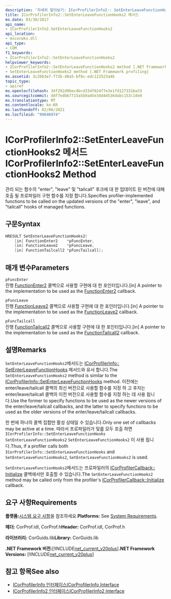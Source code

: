 ```yaml
---
description: '자세히 알아보기: ICorProfilerInfo2:: SetEnterLeaveFunctionHooks2 메서드'
title: ICorProfilerInfo2::SetEnterLeaveFunctionHooks2 메서드
ms.date: 03/30/2017
api_name:
- ICorProfilerInfo2.SetEnterLeaveFunctionHooks2
api_location:
- mscorwks.dll
api_type:
- COM
f1_keywords:
- ICorProfilerInfo2::SetEnterLeaveFunctionHooks2
helpviewer_keywords:
- ICorProfilerInfo2::SetEnterLeaveFunctionHooks2 method [.NET Framework profiling]
- SetEnterLeaveFunctionHooks2 method [.NET Framework profiling]
ms.assetid: 3c26b3e7-f72b-48a5-bf8c-edc122523a4b
topic_type:
- apiref
ms.openlocfilehash: 34f292d9bec4bcd334f824f7e3e1fd127331ba33
ms.sourcegitcommit: ddf7edb67715a5b9a45e3dd44536dabc153c1de0
ms.translationtype: MT
ms.contentlocale: ko-KR
ms.lasthandoff: 02/06/2021
ms.locfileid: "99646974"
---
```

# <a name="icorprofilerinfo2setenterleavefunctionhooks2-method"></a><span data-ttu-id="8d495-103">ICorProfilerInfo2::SetEnterLeaveFunctionHooks2 메서드</span><span class="sxs-lookup"><span data-stu-id="8d495-103">ICorProfilerInfo2::SetEnterLeaveFunctionHooks2 Method</span></span>

<span data-ttu-id="8d495-104">관리 되는 함수의 "enter", "leave" 및 "tailcall" 후크에 대 한 업데이트 된 버전에 대해 호출 될 프로파일러 구현 함수를 지정 합니다.</span><span class="sxs-lookup"><span data-stu-id="8d495-104">Specifies profiler-implemented functions to be called on the updated versions of the "enter", "leave", and "tailcall" hooks of managed functions.</span></span>  
  
## <a name="syntax"></a><span data-ttu-id="8d495-105">구문</span><span class="sxs-lookup"><span data-stu-id="8d495-105">Syntax</span></span>  
  
```cpp  
HRESULT SetEnterLeaveFunctionHooks2(  
    [in] FunctionEnter2    *pFuncEnter,  
    [in] FunctionLeave2    *pFuncLeave,  
    [in] FunctionTailcall2 *pFuncTailcall);  
```  
  
## <a name="parameters"></a><span data-ttu-id="8d495-106">매개 변수</span><span class="sxs-lookup"><span data-stu-id="8d495-106">Parameters</span></span>  

 `pFuncEnter`  
 <span data-ttu-id="8d495-107">진행 [FunctionEnter2](functionenter2-function.md) 콜백으로 사용할 구현에 대 한 포인터입니다.</span><span class="sxs-lookup"><span data-stu-id="8d495-107">[in] A pointer to the implementation to be used as the [FunctionEnter2](functionenter2-function.md) callback.</span></span>  
  
 `pFuncLeave`  
 <span data-ttu-id="8d495-108">진행 [FunctionLeave2](functionleave2-function.md) 콜백으로 사용할 구현에 대 한 포인터입니다.</span><span class="sxs-lookup"><span data-stu-id="8d495-108">[in] A pointer to the implementation to be used as the [FunctionLeave2](functionleave2-function.md) callback.</span></span>  
  
 `pFuncTailcall`  
 <span data-ttu-id="8d495-109">진행 [FunctionTailcall2](functiontailcall2-function.md) 콜백으로 사용할 구현에 대 한 포인터입니다.</span><span class="sxs-lookup"><span data-stu-id="8d495-109">[in] A pointer to the implementation to be used as the [FunctionTailcall2](functiontailcall2-function.md) callback.</span></span>  
  
## <a name="remarks"></a><span data-ttu-id="8d495-110">설명</span><span class="sxs-lookup"><span data-stu-id="8d495-110">Remarks</span></span>  

 <span data-ttu-id="8d495-111">`SetEnterLeaveFunctionHooks2`메서드는 [ICorProfilerInfo:: SetEnterLeaveFunctionHooks](icorprofilerinfo-setenterleavefunctionhooks-method.md) 메서드와 유사 합니다.</span><span class="sxs-lookup"><span data-stu-id="8d495-111">The `SetEnterLeaveFunctionHooks2` method is similar to the [ICorProfilerInfo::SetEnterLeaveFunctionHooks](icorprofilerinfo-setenterleavefunctionhooks-method.md) method.</span></span> <span data-ttu-id="8d495-112">이전에는 enter/leave/tailcall 콜백의 최신 버전으로 사용할 함수를 지정 하 고 후자는 enter/leave/tailcall 콜백의 이전 버전으로 사용할 함수를 지정 하는 데 사용 됩니다.</span><span class="sxs-lookup"><span data-stu-id="8d495-112">Use the former to specify functions to be used as the newer versions of the enter/leave/tailcall callbacks, and the latter to specify functions to be used as the older versions of the enter/leave/tailcall callbacks.</span></span>  
  
 <span data-ttu-id="8d495-113">한 번에 하나의 콜백 집합만 활성 상태일 수 있습니다.</span><span class="sxs-lookup"><span data-stu-id="8d495-113">Only one set of callbacks may be active at a time.</span></span> <span data-ttu-id="8d495-114">따라서 프로파일러가 및를 모두 호출 하면 `ICorProfilerInfo::SetEnterLeaveFunctionHooks` `SetEnterLeaveFunctionHooks2` `SetEnterLeaveFunctionHooks2` 이 사용 됩니다.</span><span class="sxs-lookup"><span data-stu-id="8d495-114">Thus, if a profiler calls both `ICorProfilerInfo::SetEnterLeaveFunctionHooks` and `SetEnterLeaveFunctionHooks2`, `SetEnterLeaveFunctionHooks2` is used.</span></span>  
  
 <span data-ttu-id="8d495-115">`SetEnterLeaveFunctionHooks2`메서드는 프로파일러의 [ICorProfilerCallback:: Initialize](icorprofilercallback-initialize-method.md) 콜백에서만 호출할 수 있습니다.</span><span class="sxs-lookup"><span data-stu-id="8d495-115">The `SetEnterLeaveFunctionHooks2` method may be called only from the profiler's [ICorProfilerCallback::Initialize](icorprofilercallback-initialize-method.md) callback.</span></span>  
  
## <a name="requirements"></a><span data-ttu-id="8d495-116">요구 사항</span><span class="sxs-lookup"><span data-stu-id="8d495-116">Requirements</span></span>  

 <span data-ttu-id="8d495-117">**플랫폼:**[시스템 요구 사항](../../get-started/system-requirements.md)을 참조하세요.</span><span class="sxs-lookup"><span data-stu-id="8d495-117">**Platforms:** See [System Requirements](../../get-started/system-requirements.md).</span></span>  
  
 <span data-ttu-id="8d495-118">**헤더:** CorProf.idl, CorProf.h</span><span class="sxs-lookup"><span data-stu-id="8d495-118">**Header:** CorProf.idl, CorProf.h</span></span>  
  
 <span data-ttu-id="8d495-119">**라이브러리:** CorGuids.lib</span><span class="sxs-lookup"><span data-stu-id="8d495-119">**Library:** CorGuids.lib</span></span>  
  
 <span data-ttu-id="8d495-120">**.NET Framework 버전:**[!INCLUDE[net_current_v20plus](../../../../includes/net-current-v20plus-md.md)]</span><span class="sxs-lookup"><span data-stu-id="8d495-120">**.NET Framework Versions:** [!INCLUDE[net_current_v20plus](../../../../includes/net-current-v20plus-md.md)]</span></span>  
  
## <a name="see-also"></a><span data-ttu-id="8d495-121">참고 항목</span><span class="sxs-lookup"><span data-stu-id="8d495-121">See also</span></span>

- [<span data-ttu-id="8d495-122">ICorProfilerInfo 인터페이스</span><span class="sxs-lookup"><span data-stu-id="8d495-122">ICorProfilerInfo Interface</span></span>](icorprofilerinfo-interface.md)
- [<span data-ttu-id="8d495-123">ICorProfilerInfo2 인터페이스</span><span class="sxs-lookup"><span data-stu-id="8d495-123">ICorProfilerInfo2 Interface</span></span>](icorprofilerinfo2-interface.md)
